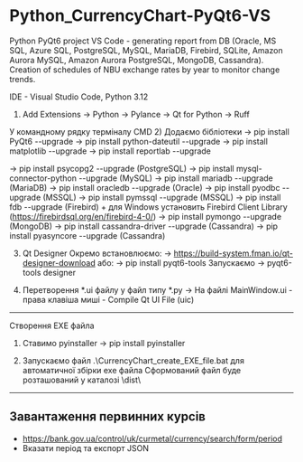 # Python_CurrencyChart-PyQt6-VS
Python PyQt6 project VS Code - generating report from DB
(Oracle, MS SQL, Azure SQL, PostgreSQL, MySQL, MariaDB, Firebird, SQLite, Amazon Aurora MySQL, Amazon Aurora PostgreSQL, MongoDB, Cassandra).
Creation of schedules of NBU exchange rates by year to monitor change trends.

IDE - Visual Studio Code, Python 3.12

1) Add Extensions
-> Python
-> Pylance
-> Qt for Python
-> Ruff

У командному рядку терміналу CMD
2) Додаємо бібліотеки
-> pip install PyQt6 --upgrade
-> pip install python-dateutil --upgrade
-> pip install matplotlib --upgrade
-> pip install reportlab --upgrade

-> pip install psycopg2 --upgrade (PostgreSQL)
-> pip install mysql-connector-python --upgrade (MySQL)
-> pip install mariadb --upgrade (MariaDB)
-> pip install oracledb --upgrade (Oracle)
-> pip install pyodbc --upgrade (MSSQL)
-> pip install pymssql --upgrade (MSSQL)
-> pip install fdb --upgrade (Firebird) + для Windows установить Firebird Client Library (https://firebirdsql.org/en/firebird-4-0/)
-> pip install pymongo --upgrade (MongoDB)
-> pip install cassandra-driver --upgrade (Cassandra)
-> pip install pyasyncore --upgrade (Cassandra)


3) Qt Designer
Окремо встановлюємо:
-> https://build-system.fman.io/qt-designer-download
або:
-> pip install pyqt6-tools
   Запускаємо -> pyqt6-tools designer


4) Перетворення *.ui файлу у файл типу *.py
-> На файлі MainWindow.ui - права клавіша миші - Compile Qt UI File (uic)

---------------------------------------------------
Створення EXE файла
1) Ставимо pyinstaller
-> pip install pyinstaller

2) Запускаємо файл .\CurrencyChart_create_EXE_file.bat для автоматичної збірки exe файла
Сформований файл буде розташований у каталозі \dist\

---------------------------------------------------------------------------------
Завантаження первинних курсів
---------------------------------------------------------------------------------
- https://bank.gov.ua/control/uk/curmetal/currency/search/form/period
- Вказати період та експорт JSON
